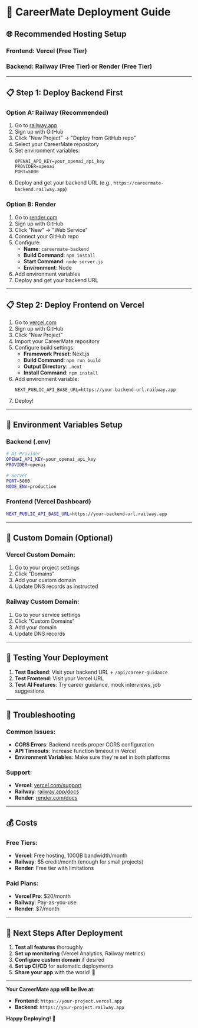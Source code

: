 # 🚀 CareerMate Deployment Guide

## 🌐 **Recommended Hosting Setup**

### **Frontend: Vercel (Free Tier)**
### **Backend: Railway (Free Tier) or Render (Free Tier)**

---

## 📋 **Step 1: Deploy Backend First**

### **Option A: Railway (Recommended)**
1. Go to [railway.app](https://railway.app)
2. Sign up with GitHub
3. Click "New Project" → "Deploy from GitHub repo"
4. Select your CareerMate repository
5. Set environment variables:
   ```
   OPENAI_API_KEY=your_openai_api_key
   PROVIDER=openai
   PORT=5000
   ```
6. Deploy and get your backend URL (e.g., `https://careermate-backend.railway.app`)

### **Option B: Render**
1. Go to [render.com](https://render.com)
2. Sign up with GitHub
3. Click "New" → "Web Service"
4. Connect your GitHub repo
5. Configure:
   - **Name**: `careermate-backend`
   - **Build Command**: `npm install`
   - **Start Command**: `node server.js`
   - **Environment**: Node
6. Add environment variables
7. Deploy and get your backend URL

---

## 📋 **Step 2: Deploy Frontend on Vercel**

1. Go to [vercel.com](https://vercel.com)
2. Sign up with GitHub
3. Click "New Project"
4. Import your CareerMate repository
5. Configure build settings:
   - **Framework Preset**: Next.js
   - **Build Command**: `npm run build`
   - **Output Directory**: `.next`
   - **Install Command**: `npm install`
6. Add environment variable:
   ```
   NEXT_PUBLIC_API_BASE_URL=https://your-backend-url.railway.app
   ```
7. Deploy!

---

## 🔧 **Environment Variables Setup**

### **Backend (.env)**
```bash
# AI Provider
OPENAI_API_KEY=your_openai_api_key
PROVIDER=openai

# Server
PORT=5000
NODE_ENV=production
```

### **Frontend (Vercel Dashboard)**
```bash
NEXT_PUBLIC_API_BASE_URL=https://your-backend-url.railway.app
```

---

## 📱 **Custom Domain (Optional)**

### **Vercel Custom Domain:**
1. Go to your project settings
2. Click "Domains"
3. Add your custom domain
4. Update DNS records as instructed

### **Railway Custom Domain:**
1. Go to your service settings
2. Click "Custom Domains"
3. Add your domain
4. Update DNS records

---

## 🧪 **Testing Your Deployment**

1. **Test Backend**: Visit your backend URL + `/api/career-guidance`
2. **Test Frontend**: Visit your Vercel URL
3. **Test AI Features**: Try career guidance, mock interviews, job suggestions

---

## 🚨 **Troubleshooting**

### **Common Issues:**
- **CORS Errors**: Backend needs proper CORS configuration
- **API Timeouts**: Increase function timeout in Vercel
- **Environment Variables**: Make sure they're set in both platforms

### **Support:**
- **Vercel**: [vercel.com/support](https://vercel.com/support)
- **Railway**: [railway.app/docs](https://railway.app/docs)
- **Render**: [render.com/docs](https://render.com/docs)

---

## 💰 **Costs**

### **Free Tiers:**
- **Vercel**: Free hosting, 100GB bandwidth/month
- **Railway**: $5 credit/month (enough for small projects)
- **Render**: Free tier with limitations

### **Paid Plans:**
- **Vercel Pro**: $20/month
- **Railway**: Pay-as-you-use
- **Render**: $7/month

---

## 🎯 **Next Steps After Deployment**

1. **Test all features** thoroughly
2. **Set up monitoring** (Vercel Analytics, Railway metrics)
3. **Configure custom domain** if desired
4. **Set up CI/CD** for automatic deployments
5. **Share your app** with the world! 🚀

---

**Your CareerMate app will be live at:**
- **Frontend**: `https://your-project.vercel.app`
- **Backend**: `https://your-project.railway.app`

**Happy Deploying! 🎉**
